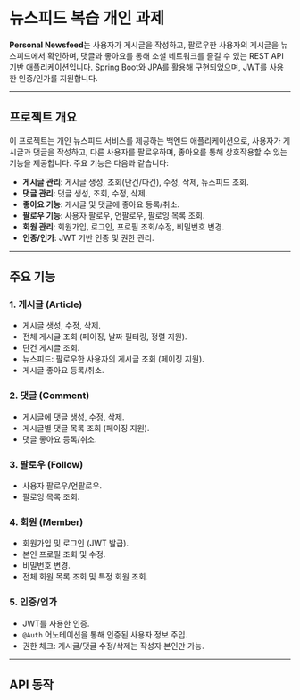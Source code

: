 # 뉴스피드 복습 개인 과제

**Personal Newsfeed**는 사용자가 게시글을 작성하고, 팔로우한 사용자의 게시글을 뉴스피드에서 확인하며, 댓글과 좋아요를 통해 소셜 네트워크를 즐길 수 있는 REST API 기반 애플리케이션입니다. Spring Boot와 JPA를 활용해 구현되었으며, JWT를 사용한 인증/인가를 지원합니다.

---

## 프로젝트 개요

이 프로젝트는 개인 뉴스피드 서비스를 제공하는 백엔드 애플리케이션으로, 사용자가 게시글과 댓글을 작성하고, 다른 사용자를 팔로우하며, 좋아요를 통해 상호작용할 수 있는 기능을 제공합니다. 주요 기능은 다음과 같습니다:

- **게시글 관리**: 게시글 생성, 조회(단건/다건), 수정, 삭제, 뉴스피드 조회.
- **댓글 관리**: 댓글 생성, 조회, 수정, 삭제.
- **좋아요 기능**: 게시글 및 댓글에 좋아요 등록/취소.
- **팔로우 기능**: 사용자 팔로우, 언팔로우, 팔로잉 목록 조회.
- **회원 관리**: 회원가입, 로그인, 프로필 조회/수정, 비밀번호 변경.
- **인증/인가**: JWT 기반 인증 및 권한 관리.

---

## 주요 기능

### 1. 게시글 (Article)

- 게시글 생성, 수정, 삭제.
- 전체 게시글 조회 (페이징, 날짜 필터링, 정렬 지원).
- 단건 게시글 조회.
- 뉴스피드: 팔로우한 사용자의 게시글 조회 (페이징 지원).
- 게시글 좋아요 등록/취소.

### 2. 댓글 (Comment)

- 게시글에 댓글 생성, 수정, 삭제.
- 게시글별 댓글 목록 조회 (페이징 지원).
- 댓글 좋아요 등록/취소.

### 3. 팔로우 (Follow)

- 사용자 팔로우/언팔로우.
- 팔로잉 목록 조회.

### 4. 회원 (Member)

- 회원가입 및 로그인 (JWT 발급).
- 본인 프로필 조회 및 수정.
- 비밀번호 변경.
- 전체 회원 목록 조회 및 특정 회원 조회.

### 5. 인증/인가

- JWT를 사용한 인증.
- `@Auth` 어노테이션을 통해 인증된 사용자 정보 주입.
- 권한 체크: 게시글/댓글 수정/삭제는 작성자 본인만 가능.

---

## API 동작

